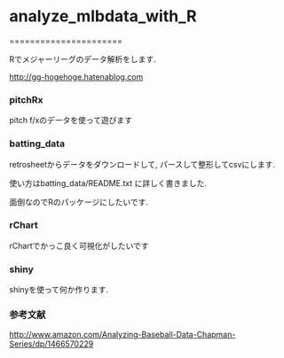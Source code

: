 # analyze_mlbdata_with_R
======================

Rでメジャーリーグのデータ解析をします.

http://gg-hogehoge.hatenablog.com

### pitchRx

pitch f/xのデータを使って遊びます

### batting_data

retrosheetからデータをダウンロードして, パースして整形してcsvにします. 

使い方はbatting_data/README.txt に詳しく書きました.

面倒なのでRのパッケージにしたいです. 

### rChart 

rChartでかっこ良く可視化がしたいです

### shiny 

shinyを使って何か作ります.


### 参考文献
http://www.amazon.com/Analyzing-Baseball-Data-Chapman-Series/dp/1466570229



